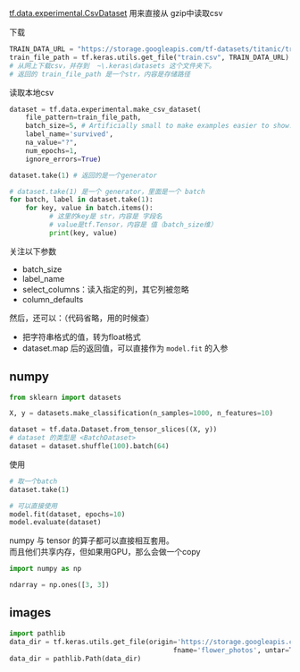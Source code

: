 [tf.data.experimental.CsvDataset](tf.data.experimental.CsvDataset)
用来直接从 gzip中读取csv


下载
```python
TRAIN_DATA_URL = "https://storage.googleapis.com/tf-datasets/titanic/train.csv"
train_file_path = tf.keras.utils.get_file("train.csv", TRAIN_DATA_URL)
# 从网上下载csv，并存到  ~\.keras\datasets 这个文件夹下。
# 返回的 train_file_path 是一个str，内容是存储路径
```

读取本地csv
```python
dataset = tf.data.experimental.make_csv_dataset(
    file_pattern=train_file_path,
    batch_size=5, # Artificially small to make examples easier to show.
    label_name='survived',
    na_value="?",
    num_epochs=1,
    ignore_errors=True)

dataset.take(1) # 返回的是一个generator

# dataset.take(1) 是一个 generator，里面是一个 batch
for batch, label in dataset.take(1):
    for key, value in batch.items():
          # 这里的key是 str，内容是 字段名
          # value是tf.Tensor，内容是 值（batch_size维）
          print(key, value)
```
关注以下参数
- batch_size
- label_name
- select_columns：读入指定的列，其它列被忽略
- column_defaults


然后，还可以：（代码省略，用的时候查）
- 把字符串格式的值，转为float格式
- dataset.map 后的返回值，可以直接作为 `model.fit` 的入参

## numpy

```python
from sklearn import datasets

X, y = datasets.make_classification(n_samples=1000, n_features=10)

dataset = tf.data.Dataset.from_tensor_slices((X, y))
# dataset 的类型是 <BatchDataset>
dataset = dataset.shuffle(100).batch(64)
```

使用
```python
# 取一个batch
dataset.take(1)

# 可以直接使用
model.fit(dataset, epochs=10)
model.evaluate(dataset)
```

numpy 与 tensor 的算子都可以直接相互套用。  
而且他们共享内存，但如果用GPU，那么会做一个copy
```python
import numpy as np

ndarray = np.ones([3, 3])

```


## images
```python
import pathlib
data_dir = tf.keras.utils.get_file(origin='https://storage.googleapis.com/download.tensorflow.org/example_images/flower_photos.tgz',
                                         fname='flower_photos', untar=True)
data_dir = pathlib.Path(data_dir)
```
